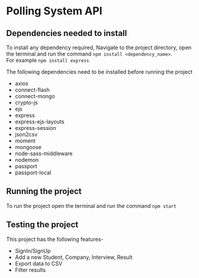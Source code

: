 # Polling System API

## Dependencies needed to install

To install any dependency required, Navigate to the project directory, open the terminal and run the command `npm install <dependency_name>`.\
For example `npm install express`

The following dependencies need to be installed before running the project

* axios
* connect-flash
* connect-mongo
* crypto-js
* ejs
* express
* express-ejs-layouts
* express-session
* json2csv
* moment
* mongoose
* node-sass-middleware
* nodemon
* passport
* passport-local

## Running the project

To run the project open the terminal and run the command `npm start`

## Testing the project

This project has the following features-

* SignIn/SignUp
* Add a new Student, Company, Interview, Result
* Export data to CSV
* Filter results